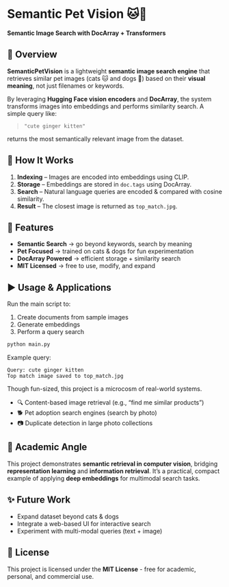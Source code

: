 # Semantic Pet Vision 🐱🐶 

**Semantic Image Search with DocArray + Transformers**

## 📖 Overview
**SemanticPetVision** is a lightweight **semantic image search engine** that retrieves similar pet images (cats 🐱 and dogs 🐶) based on their **visual meaning**, not just filenames or keywords.  

By leveraging **Hugging Face vision encoders** and **DocArray**, the system transforms images into embeddings and performs similarity search. A simple query like:

> `"cute ginger kitten"`

returns the most semantically relevant image from the dataset.




## 🧩 How It Works
1. **Indexing** – Images are encoded into embeddings using CLIP.
2. **Storage** – Embeddings are stored in `doc.tags` using DocArray.
3. **Search** – Natural language queries are encoded & compared with cosine similarity.
4. **Result** – The closest image is returned as `top_match.jpg`.




## 🚀 Features
- **Semantic Search** → go beyond keywords, search by meaning  
- **Pet Focused** → trained on cats & dogs for fun experimentation  
- **DocArray Powered** → efficient storage + similarity search  
- **MIT Licensed** → free to use, modify, and expand  



## ▶️ Usage & Applications

Run the main script to:

1. Create documents from sample images
2. Generate embeddings
3. Perform a query search

```bash
python main.py
```

Example query:

```
Query: cute ginger kitten
Top match image saved to top_match.jpg
```

Though fun-sized, this project is a microcosm of real-world systems.

- 🔍 Content-based image retrieval (e.g., “find me similar products”)
- 🐕 Pet adoption search engines (search by photo)
- 📷 Duplicate detection in large photo collections

## 📖 Academic Angle

This project demonstrates **semantic retrieval in computer vision**, bridging **representation learning** and **information retrieval**. It’s a practical, compact example of applying **deep embeddings** for multimodal search tasks.




## ✨ Future Work

* Expand dataset beyond cats & dogs
* Integrate a web-based UI for interactive search
* Experiment with multi-modal queries (text + image)



## 📜 License

This project is licensed under the **MIT License** - free for academic, personal, and commercial use.

